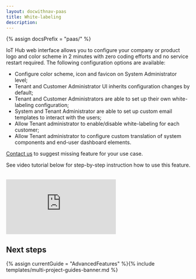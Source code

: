 ```yaml
---
layout: docwithnav-paas
title: White-labeling
description:
---
```


{% assign docsPrefix = "paas/" %}

IoT Hub web interface allows you to configure your company or product logo and color scheme in 2 minutes with zero coding efforts and no service restart required.
The following configuration options are available:

- Configure color scheme, icon and favicon on System Administrator level;
- Tenant and Customer Administrator UI inherits configuration changes by default;
- Tenant and Customer Administrators are able to set up their own white-labeling configuration;
- System and Tenant Administrator are able to set up custom email templates to interact with the users;
- Allow Tenant administrator to enable/disable white-labeling for each customer;
- Allow Tenant administrator to configure custom translation of system components and end-user dashboard elements.

[Contact us](/docs/contact-us/) to suggest missing feature for your use case.

See video tutorial below for step-by-step instruction how to use this feature.

<br/>
<div id="video">  
    <div id="video_wrapper">
        <iframe src="https://www.youtube.com/embed/VSNZWl1NjWU" frameborder="0" allowfullscreen></iframe>
    </div>
</div> 

## Next steps

{% assign currentGuide = "AdvancedFeatures" %}{% include templates/multi-project-guides-banner.md %}

